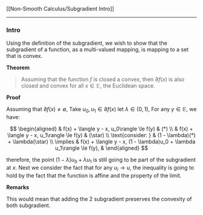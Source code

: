 [[Non-Smooth Calculus/Subgradient Intro]]


---
### **Intro**

Using the definition of the subgradient, we wish to show that the subgradient of a function, as a multi-valued mapping, is mapping to a set that is convex.

**Theorem**
> Assuming that the function $f$ is closed a convex, then $\partial f(x)$ is also closed and convex for all $x\in \mathbb E$, the Euclidean space. 


**Proof**

Assuming that $\partial f(x)\neq \emptyset$, Take $u_0, u_1\in \partial f(x)$ let $\lambda \in (0, 1)$, For any $y\in \mathbb E$, we have: 

$$
\begin{aligned}
    & f(x) + \langle y - x, u_0\rangle \le f(y) & (*)
    \\
    & f(x) + \langle y - x, u_1\rangle \le f(y) & (\star)
    \\
    \text{consider: } & (1 - \lambda)(*) + \lambda(\star) 
    \\
    \implies & 
    f(x) + \langle y - x, (1 - \lambda)u_0 + \lambda u_1\rangle \le f(y),  & 
\end{aligned}
$$

therefore, the point $(1 - \lambda)u_0 + \lambda u_1$ is still going to be part of the subgradient at $x$. Next we consider the fact that for any $u_i\rightarrow u$, the inequality is going to hold by the fact that the function is affine and the property of the limit. 


**Remarks**

This would mean that adding the 2 subgradient preserves the convexity of both subgradient. 